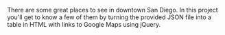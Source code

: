 There are some great places to see in downtown San Diego. In this project you'll get to know a few of them by turning the provided JSON file into a table in HTML with links to Google Maps using jQuery.